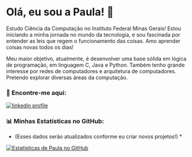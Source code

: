 #  Olá, eu sou a Paula! 👋

Estudo Ciência da Computação no Instituto Federal  Minas Gerais! Estou iniciando a minha jornada no mundo da tecnologia, e sou fascinada por entender as leis que regem o funcionamento das coisas. Amo aprender coisas novas todos os dias!

Meu maior objetivo, atualmente, é desenvolver uma base sólida em lógica de programação, em linguagem C, Java e Python. Também tenho grande interesse por redes de computadores e arquitetura de computadores. Pretendo explorar diversas áreas da computação.


### 🔗 Encontre-me aqui:

<p align="left">
<a href="https://www.linkedin.com/in/pauladeamorim" target="_blank">
  <img align="center" src="https://img.shields.io/badge/LinkedIn-0077B5?style=for-the-badge&logo=linkedin&logoColor=white" alt="linkedin profile"/>
</a>
</p>

###  📊 Minhas Estatísticas no GitHub:

* (Esses dados serão atualizados conforme eu criar novos projetos!) *

[![Estatísticas de Paula no GitHub](https://github-readme-stats.vercel.app/api?username=paulamori&show_icons=true&theme=radical&include_all_commits=true&count_private=true)](https://github.com/anuraghazra/github-readme-stats)




